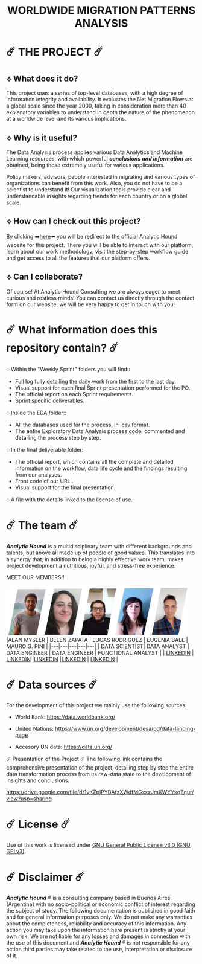 <h1 align="center"> WORLDWIDE MIGRATION PATTERNS ANALYSIS  </h1>

# ☄️ THE PROJECT ☄️

## ⟡ What does it do?

This project uses a series of top-level databases, with a high degree of information integrity and availability. It evaluates the Net Migration Flows at a global scale since the year 2000, taking in consideration more than 40 explanatory variables to understand in depth the nature of the phenomenon at a worldwide level and its various implications.

## ⟡ Why is it useful?

The Data Analysis process applies various Data Analytics and Machine Learning resources, with which powerful ***conclusions and information*** are obtained, being those extremely useful for various applications.

Policy makers, advisors, people interested in migrating and various types of organizations can benefit from this work. Also, you do not have to be a scientist to understand it! Our visualization tools provide clear and understandable insights regarding trends for each country or on a global scale.

## ⟡ How can I check out this project?

By clicking ➡️[here](http://107.21.7.155:8501/)⬅️ you will be redirect to the official Analytic Hound website for this project. There you will be able to interact with our platform, learn about our work methodology, visit the step-by-step workflow  guide and get access to all the features that our platform offers.

## ⟡ Can I collaborate?

Of course! At Analytic Hound Consulting we are always eager to meet curious and restless minds! You can contact us directly through the contact form on our website, we will be very happy to get in touch with you!

# ☄️ What information does this repository contain? ☄️

◌ Within the "Weekly Sprint" folders you will find::
* Full log fully detailing the daily work from the first to the last day.
* Visual support for each final Sprint presentation performed for the PO.
* The official report on each Sprint requirements.
* Sprint specific deliverables.

◌ Inside the EDA folder::
* All the databases used for the process, in .csv format.
* The entire Exploratory Data Analysis process code, commented and detailing the process step by step.

◌ In the final deliverable folder:
* The official report, which contains all the complete and detailed information on the workflow, data life cycle and the findings resulting from our analyses.
* Front code of our URL..
* Visual support for the final presentation.

◌ A file with the details linked to the license of use.

# ☄️ The team ☄️

***Analytic Hound*** is a multidisciplinary team with different backgrounds and talents, but above all made up of people of good values. This translates into a synergy that, in addition to being a highly effective work team, makes project development a nutritious, joyful, and stress-free experience.

MEET OUR MEMBERS!!

![TEAM](https://github.com/Analytic-Hound-Consulting/ONG-Henry/blob/main/graph/team.png)
|ALAN MYSLER   | BELEN ZAPATA  | LUCAS RODRIGUEZ   | EUGENIA BALL  |  MAURO G. PINI |
|---|---|---|---|---|
|   DATA SCIENTIST| DATA ANALYST  |  DATA ENGINEER |   DATA ENGINEER |  FUNCTIONAL ANALYST |
|  [LINKEDIN](https://www.linkedin.com/in/amysler/) | [LINKEDIN](https://www.linkedin.com/in/bel%C3%A9n-zapata/) |[LINKEDIN](https://www.linkedin.com/in/lucasrdrz/) |[LINKEDIN](https://www.linkedin.com/in/eugenia-ball/)    | [LINKEDIN](https://www.linkedin.com/in/maurogpini/)   |


# ☄️ Data sources ☄️

For the development of this project we mainly use the following sources.

* World Bank: https://data.worldbank.org/

* United Nations: https://www.un.org/development/desa/pd/data-landing-page

* Accesory UN data:  https://data.un.org/ 


☄️ Presentation of the Project ☄️
The following link contains the comprehensive presentation of the project, detailing step by step the entire data transformation process from its raw-data state to the development of insights and conclusions.

https://drive.google.com/file/d/1vKZpjPYBAfzXWdfMGxxzJmXWYYkqZqur/view?usp=sharing

# ☄️ License<a name="license"></a> ☄️

Use of this work is licensed under [GNU General Public License v3.0 (GNU GPLv3)](https://choosealicense.com/licenses/gpl-3.0/).

# ☄️ Disclaimer ☄️

***Analytic Hound ®*** is a consulting company based in Buenos Aires (Argentina) with no socio-political or economic conflict of interest regarding the subject of study. The following documentation is published in good faith and for general information purposes only. We do not make any warranties about the completeness, reliability and accuracy of this information. Any action you may take upon the information here present is strictly at your own risk. We are not liable for any losses and damages in connection with the use of this document and ***Analytic Hound ®*** is not responsible for any action third parties may take related to the use, interpretation or disclosure of it.
